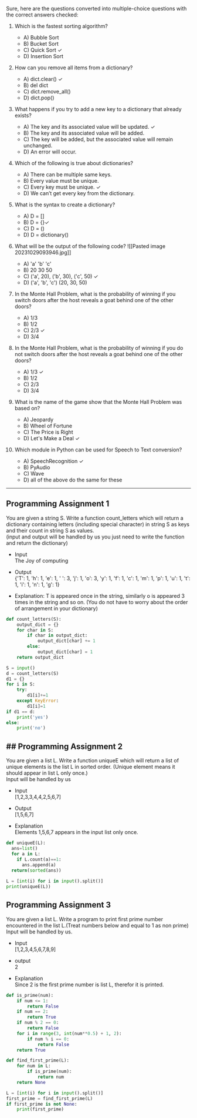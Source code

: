 Sure, here are the questions converted into multiple-choice questions with the correct answers checked:

1. Which is the fastest sorting algorithm?
   - A) Bubble Sort
   - B) Bucket Sort
   - C) Quick Sort ✓
   - D) Insertion Sort

2. How can you remove all items from a dictionary?
   - A) dict.clear() ✓
   - B) del dict
   - C) dict.remove_all()
   - D) dict.pop()

3. What happens if you try to add a new key to a dictionary that already exists?
   - A) The key and its associated value will be updated. ✓
   - B) The key and its associated value will be added.
   - C) The key will be added, but the associated value will remain unchanged.
   - D) An error will occur.

4. Which of the following is true about dictionaries?
   - A) There can be multiple same keys.
   - B) Every value must be unique.
   - C) Every key must be unique. ✓
   - D) We can’t get every key from the dictionary.

5. What is the syntax to create a dictionary?
   - A) D = []
   - B) D = {}✓
   - C) D = ()
   - D) D = dictionary() 

6. What will be the output of the following code?
   ![[Pasted image 20231029093946.jpg]]
   - A) 'a' 'b' 'c'
   - B) 20 30 50
   - C) ('a', 20), ('b', 30), ('c', 50) ✓
   - D) ('a', 'b', 'c') (20, 30, 50)

7. In the Monte Hall Problem, what is the probability of winning if you switch doors after the host reveals a goat behind one of the other doors?
   - A) 1/3
   - B) 1/2
   - C) 2/3 ✓
   - D) 3/4

8. In the Monte Hall Problem, what is the probability of winning if you do not switch doors after the host reveals a goat behind one of the other doors?
   - A) 1/3 ✓
   - B) 1/2
   - C) 2/3
   - D) 3/4

9. What is the name of the game show that the Monte Hall Problem was based on?
   - A) Jeopardy
   - B) Wheel of Fortune
   - C) The Price is Right
   - D) Let's Make a Deal ✓

10. Which module in Python can be used for Speech to Text conversion?
    - A) SpeechRecognition ✓
    - B) PyAudio
    - C) Wave
    - D) all of the above do the same for these

---
## Programming Assignment 1
You are given a string S. Write a function count_letters which will return a dictionary containing letters (including special character) in string S as keys and their count in string S as values.  
(input and output will be handled by us you just need to write the function and return the dictionary)  

- Input  
The Joy of computing  
  
- Output  
{'T': 1, 'h': 1, 'e': 1, ' ': 3, 'j': 1, 'o': 3, 'y': 1, 'f': 1, 'c': 1, 'm': 1, 'p': 1, 'u': 1, 't': 1, 'i': 1, 'n': 1, 'g': 1}  
  
- Explanation: T is appeared once in the string, similarly o is appeared 3 times in the string and so on. (You do not have to worry about the order of arrangement in your dictionary)

```python
def count_letters(S):
    output_dict = {}
    for char in S:
        if char in output_dict:
            output_dict[char] += 1
        else:
            output_dict[char] = 1
    return output_dict

S = input()
d = count_letters(S)
d1 = {}
for i in S:
    try:
        d1[i]+=1
    except KeyError:
        d1[i]=1
if d1 == d:
    print('yes')
else:
    print('no')
```

## ## Programming Assignment 2
You are given a list L. Write a function uniqueE which will return a list of unique elements is the list L in sorted order. (Unique element means it should appear in list L only once.)  
Input will be handled by us  
- Input  
[1,2,3,3,4,4,2,5,6,7]  
  
- Output  
[1,5,6,7]  
  
- Explanation  
Elements 1,5,6,7 appears in the input list only once.

```python
def uniqueE(L):
  ans=list()
  for a in L:
    if L.count(a)==1:
      ans.append(a)
  return(sorted(ans))   
  
L = [int(i) for i in input().split()]
print(uniqueE(L))
```

## Programming Assignment 3
You are given a list L. Write a program to print first prime number encountered in the list L.(Treat numbers below and equal to 1 as non prime)  
Input will be handled by us.  
  
- Input  
[1,2,3,4,5,6,7,8,9]  
  
- output  
2  
  
- Explanation  
Since 2 is the first prime number is list L, therefor it is printed.

```python
def is_prime(num):
    if num <= 1:
        return False
    if num == 2:
        return True
    if num % 2 == 0:
        return False
    for i in range(3, int(num**0.5) + 1, 2):
        if num % i == 0:
            return False
    return True

def find_first_prime(L):
    for num in L:
        if is_prime(num):
            return num
    return None

L = [int(i) for i in input().split()]
first_prime = find_first_prime(L)
if first_prime is not None:
    print(first_prime)

```